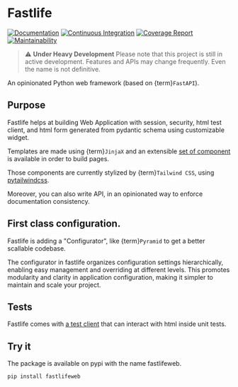 # Fastlife

[![Documentation](https://github.com/mardiros/fastlife/actions/workflows/publish-doc.yml/badge.svg)](https://mardiros.github.io/fastlife/)
[![Continuous Integration](https://github.com/mardiros/fastlife/actions/workflows/tests.yml/badge.svg)](https://github.com/mardiros/fastlife/actions/workflows/tests.yml)
[![Coverage Report](https://codecov.io/gh/mardiros/fastlife/graph/badge.svg?token=DTpi73d7mf)](https://codecov.io/gh/mardiros/fastlife)
[![Maintainability](https://api.codeclimate.com/v1/badges/94d107797b15b5e8843e/maintainability)](https://codeclimate.com/github/mardiros/fastlife/maintainability)

> ⚠️ **Under Heavy Development**
> Please note that this project is still in active development. Features and APIs may change frequently.
> Even the name is not definitive.

An opinionated Python web framework (based on {term}`FastAPI`).

## Purpose

Fastlife helps at building Web Application with session, security, html test client,
and html form generated from pydantic schema using customizable widget.

Templates are made using {term}`JinjaX` and an extensible [set of
component](https://mardiros.github.io/fastlife/components/index.html) is available
in order to build pages.

Those components are currently stylized by {term}`Tailwind CSS`,
using [pytailwindcss](https://github.com/timonweb/pytailwindcss).

Moreover, you can also write API, in an opinionated way to enforce documentation
consistency.


## First class configuration.

Fastlife is adding a "Configurator", like {term}`Pyramid` to get a better scallable codebase.

The configurator in fastlife organizes configuration settings hierarchically,
enabling easy management and overriding at different levels.
This promotes modularity and clarity in application configuration, making it simpler
to maintain and scale your project.


## Tests

Fastlife comes with [a test client](https://mardiros.github.io/fastlife/develop/fastlife/fastlife.testing.testclient.html) that can interact with html inside unit tests.


## Try it

The package is available on pypi with the name fastlifeweb.

```bash
pip install fastlifeweb
```
